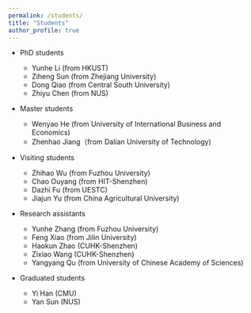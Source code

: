 ```yaml
---
permalink: /students/
title: "Students"
author_profile: true
---
```


- PhD students
	- Yunhe Li (from HKUST)
	- Ziheng Sun (from Zhejiang University)
	- Dong Qiao (from Central South University)
   - Zhiyu Chen (from NUS)

- Master students
	- Wenyao He (from University of International Business and Economics)
	- Zhenhao Jiang（from Dalian University of Technology)

- Visiting students
	- Zhihao Wu (from Fuzhou University)
	- Chao Ouyang (from HIT-Shenzhen)
	- Dazhi Fu (from UESTC)
 	- Jiajun Yu (from China Agricultural University) 

- Research assistants
	- Yunhe Zhang (from Fuzhou University)
	- Feng Xiao (from Jilin University)
	- Haokun Zhao (CUHK-Shenzhen)
	- Zixiao Wang (CUHK-Shenzhen)
 	- Yangyang Qu (from University of Chinese Academy of Sciences) 

- Graduated students
	- Yi Han (CMU)
 	- Yan Sun (NUS)
